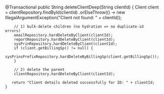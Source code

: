  @Transactional
    public String deleteClientDeep(String clientId) {
        Client client = clientRepository.findById(clientId)
                .orElseThrow(() -> new IllegalArgumentException("Client not found: " + clientId));

        // 1) bulk-delete children (no hydration => no duplicate-id errors)
        emailRepository.hardDeleteByClient(clientId);
        reportRepository.hardDeleteByClient(clientId);
        sysPrinRepository.hardDeleteByClient(clientId);
        if (client.getBillingSp() != null) {
            sysPrinsPrefixRepository.hardDeleteByBillingSp(client.getBillingSp());
        }

        // 2) delete the parent
        clientRepository.hardDeleteByClient(clientId);

       return "Client details deleted successfully for ID: " + clientId;
    }
